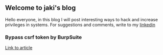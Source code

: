 ## Welcome to jaki's blog

Hello everyone, in this blog I will post interesting ways to hack and increase privileges in systems. For suggestions and comments, write to my [linkedin]( https://www.linkedin.com/in/sergey-budilov/)

### Bypass csrf token by BurpSuite
[Link to article](csfr-bypass-burpsuite.md)